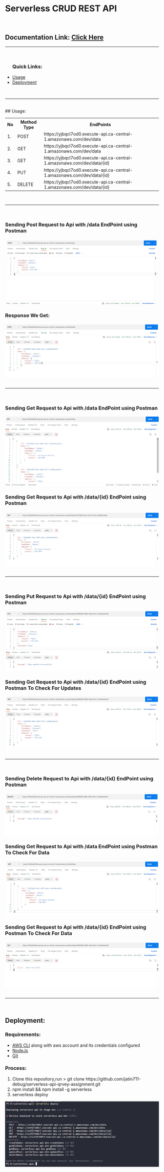# Serverless CRUD REST API
<br>

<h2>Documentation Link: <a href="https://jatin711-debug.github.io/serverless-api-qrvey-assignment">Click Here</a> </h2>

<hr>
<br>
<ul>
    <h3>Quick Links: </h3>
    <li><a href="#usage">Usage</a></li>
    <li><a href="#deployment">Deployment</a></li>
</ul>
<br>
<hr>
<br>
<div id="usage"></div>
## Usage:
<table>
    <tr>
        <th>No</th>
        <th>Method Type</th>
        <th>EndPoints</th>
    </tr>
    <tr>
        <td>1.</td>
        <td>POST</td>
        <td>https://yjbqcl7od0.execute-api.ca-central-1.amazonaws.com/dev/data</td>
    </tr>
    <tr>
        <td>2.</td>
        <td>GET</td>
        <td>https://yjbqcl7od0.execute-api.ca-central-1.amazonaws.com/dev/data</td>
    </tr>
    <tr>
        <td>3.</td>
        <td>GET</td>
        <td>https://yjbqcl7od0.execute-api.ca-central-1.amazonaws.com/dev/data/{id}</td>
    </tr>
    <tr>
        <td>4.</td>
        <td>PUT</td>
        <td>https://yjbqcl7od0.execute-api.ca-central-1.amazonaws.com/dev/data/{id}</td>
    </tr>
    <tr>
        <td>5.</td>
        <td>DELETE</td>
        <td>https://yjbqcl7od0.execute-api.ca-central-1.amazonaws.com/dev/data/{id}</td>
    </tr>
</table>
<br>
<hr>
<br>
<div>
    <h3>Sending Post Request to Api with /data EndPoint using Postman</h3>
    <img src="./documents/media/images/post.png">
    <h3>Response We Get:</h3>
    <img src="./documents/media/images/postResult.png">
</div>
<br>
<hr>
<br>
<div>
    <h3>Sending Get Request to Api with /data EndPoint using Postman</h3>
    <img src="./documents/media/images/getAll.png">
    <h3>Sending Get Request to Api with /data/{id} EndPoint using Postman</h3>
    <img src="./documents/media/images/getById.png">
</div>
<br>
<hr>
<br>
<div>
    <h3>Sending Put Request to Api with /data/{id} EndPoint using Postman</h3>
    <img src="./documents/media/images/put.png">
    <h3>Sending Get Request to Api with /data/{id} EndPoint using Postman To Check For Updates</h3>
    <img src="./documents/media/images/putResult.png">
</div>
<br>
<hr>
<br>
<div>
    <h3>Sending Delete Request to Api with /data/{id} EndPoint using Postman</h3>
    <img src="./documents/media/images/delete.png">
    <h3>Sending Get Request to Api with /data EndPoint using Postman To Check For Data</h3>
    <img src="./documents/media/images/deleteResult_1.png">
    <h3>Sending Get Request to Api with /data/{id} EndPoint using Postman To Check For Data</h3>
    <img src="./documents/media/images/deleteResult_2.png">
</div>
<br>
<hr>
<br>

<div id="deployment"></div>

## Deployment:
<div>
    <h3>Requirements:</h3>
    <ul>
        <li><a href="https://docs.aws.amazon.com/cli/latest/userguide/getting-started-install.html">AWS CLI</a> along with aws account and its credentials configured</li>
        <li><a href="https://nodejs.org/en/" >NodeJs</a></li>
        <li><a href="https://git-scm.com/" >Git</a></li>
    </ul>
    <h3>Process:</h3>
    <ol>
        <li>Clone this repository,run > git clone https://github.com/jatin711-debug/serverless-api-qrvey-assignment.git</li>
        <li>npm install && npm install -g serverless</li>
        <li>serverless deploy</li>
    </ol>
    <img src="./documents/media/images/deploy.png">
</div>







